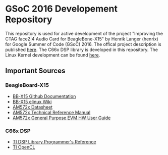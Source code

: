 # GSoC 2016 Developement Repository
This repository is used for active development of the project "Improving the CTAG face2|4 Audio Card for BeagleBone-X15" by Henrik Langer (henrix) for Google Summer of Code (GSoC) 2016. The offical project description is published [here](https://summerofcode.withgoogle.com/projects/#5807138232336384).
The C66x DSP library is developed in this repository. The Linux Kernel development can be found [here](https://github.com/henrix/beagle-linux).

## Important Sources
### BeagleBoard-X15
* [BB-X15 Github Documentation](https://github.com/beagleboard/beagleboard-x15)
* [BB-X15 elinux Wiki](http://elinux.org/Beagleboard:BeagleBoard-X15)
* [AM572x Datasheet](http://www.ti.com/lit/ds/symlink/am5728.pdf)
* [AM572x Technical Reference Manual](http://www.ti.com/lit/ug/spruhz6f/spruhz6f.pdf)
* [AM572x General Purpose EVM HW User Guide](http://processors.wiki.ti.com/index.php/AM572x_General_Purpose_EVM_HW_User_Guide)

### C66x DSP
* [TI DSP Library Programmer's Reference](http://www.ti.com/lit/ug/sprueb8b/sprueb8b.pdf)
* [TI OpenCL](http://downloads.ti.com/mctools/esd/docs/opencl/index.html)
